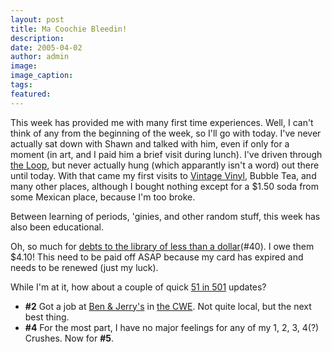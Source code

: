 ```yaml
---
layout: post
title: Ma Coochie Bleedin!
description:
date: 2005-04-02
author: admin
image:
image_caption:
tags:
featured:
---
```


This week has provided me with many first time experiences. Well, I can't think of any from the beginning of the week, so I'll go with today. I've never actually sat down with Shawn and talked with him, even if only for a moment (in art, and I paid him a brief visit during lunch). I've driven through [the Loop](https://www.ucityloop.com/), but never actually hung (which apparantly isn't a word) out there until today. With that came my first visits to [Vintage Vinyl](https://www.vintagevinyl.com/), Bubble Tea, and many other places, although I bought nothing except for a $1.50 soda from some Mexican place, because I'm too broke.

Between learning of periods, 'ginies, and other random stuff, this week has also been educational.

Oh, so much for [debts to the library of less than a dollar](/51-in-501/)(#40). I owe them $4.10! This need to be paid off ASAP because my card has expired and needs to be renewed (just my luck).

While I'm at it, how about a couple of quick [51 in 501](/51-in-501/) updates?

- **#2** Got a job at [Ben & Jerry's](https://benjerry.com/) in [the CWE](https://www.thecwe.com/). Not quite local, but the next best thing.
- **#4** For the most part, I have no major feelings for any of my 1, 2, 3, 4(?) Crushes. Now for **#5**.
